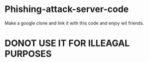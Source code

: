 # Phishing-attack-server-code
Make a google clone and link it with this code and enjoy wit friends.
# DONOT USE IT FOR ILLEAGAL PURPOSES
